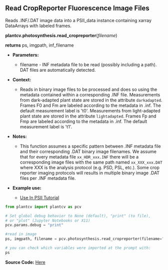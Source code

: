 ## Read CropReporter Fluorescence Image Files

Reads .INF/.DAT image data into a PSII_data instance containing xarray DataArrays with labeled frames. 

**plantcv.photosynthesis.read_cropreporter**(*filename*)

**returns** ps, imgpath, inf_filename

- **Parameters:**
    - filename - INF metadata file to be read (possibly including a path). DAT files are automatically detected.
    
- **Context:**
    - Reads in binary image files to be processed and does so using the metadata contained within a corresponding .INF file. Measurements from dark-adapted plant state are stored in the attribute `darkadapted`. Frames F0 and Fm are labeled according to the metadata in .inf. The default measurement label is 't0'. Measurements from light-adapted plant state are stored in the attribute `lightadapted`. Frames Fp and Fmp are labeled according to the metadata in .inf. The default measurement label is 't1'.
- **Notes:**
    - This function assumes a specific pattern between .INF metadata file and their corresponding .DAT binary image filenames. 
    We assume that for every metadata file `xx_HDR_xxx.INF` there will be a corresponding image files with the same path
    named `xx_XXX_xxx.DAT` where XXX is the analysis protocol (e.g. PSD, PSL, etc.). Some crop reporter imaging protocols will results in multiple binary image .DAT files per .INF metadata file.  
- **Example use:**
    - [Use In PSII Tutorial](psII_tutorial.md) 


```python
from plantcv import plantcv as pcv      

# Set global debug behavior to None (default), "print" (to file), 
# or "plot" (Jupyter Notebooks or X11)
pcv.params.debug = "print"

#read in image
ps, imgpath, filename = pcv.photosynthesis.read_cropreporter(filename="PSII_HDR_20200826_22_rep6.INF")

# you can check which variables were imported at the prompt with:
ps


```

**Source Code:** [Here](https://github.com/danforthcenter/plantcv/blob/master/plantcv/plantcv/photosynthesis/read_cropreporter.py)
